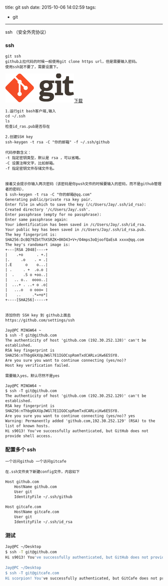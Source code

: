 title: git ssh
date: 2015-10-06 14:02:59
tags:

- git

---

ssh （安全外壳协议）

<!--more-->

### ssh

    git ssh
    github上拉代码的时候一般使用git clone https url，但是需要输入密码。
    使用ssh就不要了，需要设置下。

![](/img/git.png)[下载](http://www.git-scm.com/download)

    1.运行git bash客户端,输入
    cd ~/.ssh
    ls
    检查id_ras.pub是否存在

    2.创建SSH key
    ssh-keygen -t rsa -C "你的邮箱" -f ~/.ssh/github

    代码参数含义：
    -t 指定密钥类型，默认是 rsa ，可以省略。
    -C 设置注释文字，比如邮箱。
    -f 指定密钥文件存储文件名。


    接着又会提示你输入两次密码（该密码是你push文件的时候要输入的密码，而不是github管理者的密码），
    $ ssh-keygen -t rsa -C "你的邮箱@qq.com"
    Generating public/private rsa key pair.
    Enter file in which to save the key (/c/Users/Jay/.ssh/id_rsa):
    Created directory '/c/Users/Jay/.ssh'.
    Enter passphrase (empty for no passphrase):
    Enter same passphrase again:
    Your identification has been saved in /c/Users/Jay/.ssh/id_rsa.
    Your public key has been saved in /c/Users/Jay/.ssh/id_rsa.pub.
    The key fingerprint is:
    SHA256:DcBQ79ZbtThXSRZK+8KO43+V+/O4mps3oQjoofQaEsA xxxx@qq.com
    The key's randomart image is:
    +---[RSA 2048]----+
    |    .+o      . +.|
    |.     .o    . = .|
    |.E      o    o...|
    | .     . +  .o.o |
    |  .    .S o +oo..|
    |   .. o..  oooo..|
    |  ...+ . ..+ o .o|
    |   ...o   o ooo= |
    |    ..     .*=+o*|
    +----[SHA256]-----+


    添加你的 SSH key 到 github上面去
    https://github.com/settings/ssh

    Jay@PC MINGW64 ~
    $ ssh -T git@github.com
    The authenticity of host 'github.com (192.30.252.128)' can't be established.
    RSA key fingerprint is SHA256:nThbg6kXUpJWGl7E1IGOCspRomTxdCARLviKw6E5SY8.
    Are you sure you want to continue connecting (yes/no)?
    Host key verification failed.

    需要输入yes，默认尽然不是yes

    Jay@PC MINGW64 ~
    $ ssh -T git@github.com
    The authenticity of host 'github.com (192.30.252.129)' can't be established.
    RSA key fingerprint is SHA256:nThbg6kXUpJWGl7E1IGOCspRomTxdCARLviKw6E5SY8.
    Are you sure you want to continue connecting (yes/no)? yes
    Warning: Permanently added 'github.com,192.30.252.129' (RSA) to the list of known hosts.
    Hi s9013! You've successfully authenticated, but GitHub does not provide shell access.

### 配置多个 ssh

    一个访问github 一个访问gitcafe

    在.ssh文件夹下新建config文件，内容如下

    Host github.com
        HostName github.com
        User git
        IdentityFile ~/.ssh/github

    Host gitcafe.com
        HostName gitcafe.com
        User git
        IdentityFile ~/.ssh/id_rsa

### 测试

```bash
Jay@PC ~/Desktop
$ ssh -T git@github.com
Hi s9013! You've successfully authenticated, but GitHub does not provide shell access.

Jay@PC ~/Desktop
$ ssh -T git@gitcafe.com
Hi scorpion! You've successfully authenticated, but GitCafe does not provide shell access.
```
